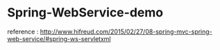 # Spring-WebService-demo

reference : http://www.hifreud.com/2015/02/27/08-spring-mvc-spring-web-service/#spring-ws-servletxml
